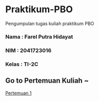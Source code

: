 # Praktikum-PBO
Pengumpulan tugas kuliah praktikum PBO

### Nama : Farel Putra Hidayat
### NIM : 2041723016
### Kelas : TI-2C



## Go to Pertemuan Kuliah ~

[Pertemuan 1](https://github.com/farelkun/Praktikum-PBO/tree/master/Pertemuan%201)

